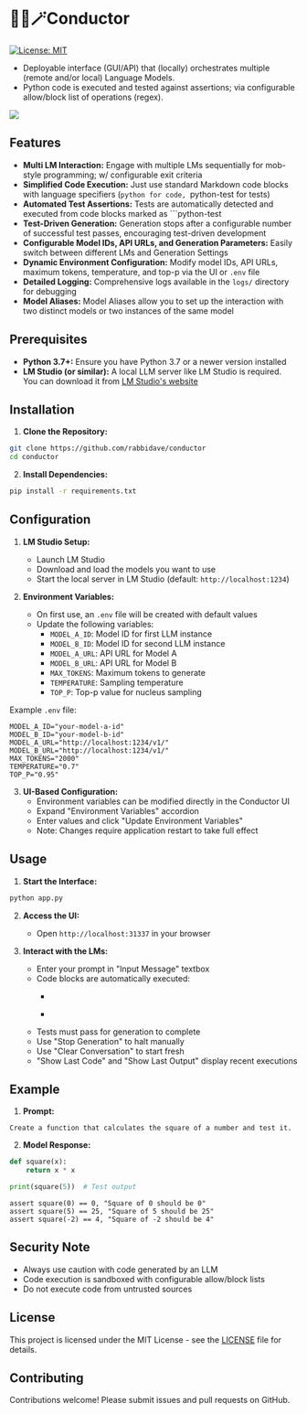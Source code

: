 # 🚂🤖🪄Conductor

[![License: MIT](https://img.shields.io/badge/License-MIT-yellow.svg)](https://opensource.org/licenses/MIT)

* Deployable interface (GUI/API) that (locally) orchestrates multiple (remote and/or local) Language Models.
* Python code is executed and tested against assertions; via configurable allow/block list of operations (regex).

![](https://github.com/rabbidave/conductor/blob/main/envvar.gif?raw=true)

## Features

* **Multi LM Interaction:** Engage with multiple LMs sequentially for mob-style programming; w/ configurable exit criteria
* **Simplified Code Execution:** Just use standard Markdown code blocks with language specifiers (```python for code, ```python-test for tests)
* **Automated Test Assertions:** Tests are automatically detected and executed from code blocks marked as ```python-test
* **Test-Driven Generation:** Generation stops after a configurable number of successful test passes, encouraging test-driven development
* **Configurable Model IDs, API URLs, and Generation Parameters:** Easily switch between different LMs and Generation Settings
* **Dynamic Environment Configuration:** Modify model IDs, API URLs, maximum tokens, temperature, and top-p via the UI or `.env` file
* **Detailed Logging:** Comprehensive logs available in the `logs/` directory for debugging
* **Model Aliases:** Model Aliases allow you to set up the interaction with two distinct models or two instances of the same model

## Prerequisites

* **Python 3.7+:** Ensure you have Python 3.7 or a newer version installed
* **LM Studio (or similar):** A local LLM server like LM Studio is required. You can download it from [LM Studio's website](https://lmstudio.ai/)

## Installation

1. **Clone the Repository:**
```bash
git clone https://github.com/rabbidave/conductor
cd conductor
```

2. **Install Dependencies:**
```bash
pip install -r requirements.txt
```

## Configuration

1. **LM Studio Setup:**
   * Launch LM Studio
   * Download and load the models you want to use
   * Start the local server in LM Studio (default: `http://localhost:1234`)

2. **Environment Variables:**
   * On first use, an `.env` file will be created with default values
   * Update the following variables:
     * `MODEL_A_ID`: Model ID for first LLM instance
     * `MODEL_B_ID`: Model ID for second LLM instance
     * `MODEL_A_URL`: API URL for Model A
     * `MODEL_B_URL`: API URL for Model B
     * `MAX_TOKENS`: Maximum tokens to generate
     * `TEMPERATURE`: Sampling temperature
     * `TOP_P`: Top-p value for nucleus sampling

Example `.env` file:
```
MODEL_A_ID="your-model-a-id"
MODEL_B_ID="your-model-b-id"
MODEL_A_URL="http://localhost:1234/v1/"
MODEL_B_URL="http://localhost:1234/v1/"
MAX_TOKENS="2000"
TEMPERATURE="0.7"
TOP_P="0.95"
```

3. **UI-Based Configuration:**
   * Environment variables can be modified directly in the Conductor UI
   * Expand "Environment Variables" accordion
   * Enter values and click "Update Environment Variables"
   * Note: Changes require application restart to take full effect

## Usage

1. **Start the Interface:**
```bash
python app.py
```

2. **Access the UI:**
   * Open `http://localhost:31337` in your browser

3. **Interact with the LMs:**
   * Enter your prompt in "Input Message" textbox
   * Code blocks are automatically executed:
     * ```python for regular code
     * ```python-test for test assertions
   * Tests must pass for generation to complete
   * Use "Stop Generation" to halt manually
   * Use "Clear Conversation" to start fresh
   * "Show Last Code" and "Show Last Output" display recent executions

## Example

1. **Prompt:**
```
Create a function that calculates the square of a number and test it.
```

2. **Model Response:**
```python
def square(x):
    return x * x

print(square(5))  # Test output
```

```python-test
assert square(0) == 0, "Square of 0 should be 0"
assert square(5) == 25, "Square of 5 should be 25"
assert square(-2) == 4, "Square of -2 should be 4"
```

## Security Note
* Always use caution with code generated by an LLM
* Code execution is sandboxed with configurable allow/block lists
* Do not execute code from untrusted sources

## License

This project is licensed under the MIT License - see the [LICENSE](LICENSE) file for details.

## Contributing

Contributions welcome! Please submit issues and pull requests on GitHub.
